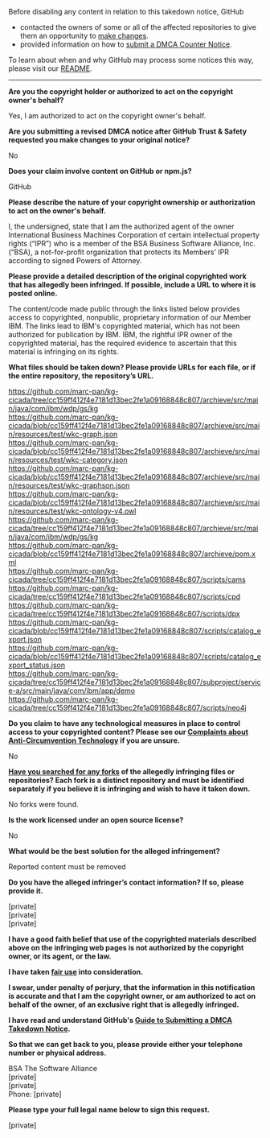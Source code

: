 Before disabling any content in relation to this takedown notice, GitHub
- contacted the owners of some or all of the affected repositories to give them an opportunity to [make changes](https://docs.github.com/en/github/site-policy/dmca-takedown-policy#a-how-does-this-actually-work).
- provided information on how to [submit a DMCA Counter Notice](https://docs.github.com/en/articles/guide-to-submitting-a-dmca-counter-notice).

To learn about when and why GitHub may process some notices this way, please visit our [README](https://github.com/github/dmca/blob/master/README.md#anatomy-of-a-takedown-notice).

---

**Are you the copyright holder or authorized to act on the copyright owner's behalf?**

Yes, I am authorized to act on the copyright owner's behalf.

**Are you submitting a revised DMCA notice after GitHub Trust & Safety requested you make changes to your original notice?**

No

**Does your claim involve content on GitHub or npm.js?**

GitHub

**Please describe the nature of your copyright ownership or authorization to act on the owner's behalf.**

I, the undersigned, state that I am the authorized agent of the owner International Business Machines Corporation <IBM> of certain intellectual property rights (“IPR”) who is a member of the BSA Business Software Alliance, Inc. (“BSA), a not-for-profit organization that protects its Members’ IPR according to signed Powers of Attorney.

**Please provide a detailed description of the original copyrighted work that has allegedly been infringed. If possible, include a URL to where it is posted online.**

The content/code made public through the links listed below provides access to copyrighted, nonpublic, proprietary information of our Member IBM. The links lead to IBM's copyrighted material, which has not been authorized for publication by IBM. IBM, the rightful IPR owner of the copyrighted material, has the required evidence to ascertain that this material is infringing on its rights.

**What files should be taken down? Please provide URLs for each file, or if the entire repository, the repository’s URL.**

https://github.com/marc-pan/kg-cicada/tree/cc159ff412f4e7181d13bec2fe1a09168848c807/archieve/src/main/java/com/ibm/wdp/gs/kg  
https://github.com/marc-pan/kg-cicada/blob/cc159ff412f4e7181d13bec2fe1a09168848c807/archieve/src/main/resources/test/wkc-graph.json  
https://github.com/marc-pan/kg-cicada/blob/cc159ff412f4e7181d13bec2fe1a09168848c807/archieve/src/main/resources/test/wkc-category.json  
https://github.com/marc-pan/kg-cicada/blob/cc159ff412f4e7181d13bec2fe1a09168848c807/archieve/src/main/resources/test/wkc-graphson.json  
https://github.com/marc-pan/kg-cicada/blob/cc159ff412f4e7181d13bec2fe1a09168848c807/archieve/src/main/resources/test/wkc-ontology-v4.owl  
https://github.com/marc-pan/kg-cicada/tree/cc159ff412f4e7181d13bec2fe1a09168848c807/archieve/src/main/java/com/ibm/wdp/gs/kg  
https://github.com/marc-pan/kg-cicada/blob/cc159ff412f4e7181d13bec2fe1a09168848c807/archieve/pom.xml  
https://github.com/marc-pan/kg-cicada/tree/cc159ff412f4e7181d13bec2fe1a09168848c807/scripts/cams  
https://github.com/marc-pan/kg-cicada/tree/cc159ff412f4e7181d13bec2fe1a09168848c807/scripts/cpd  
https://github.com/marc-pan/kg-cicada/tree/cc159ff412f4e7181d13bec2fe1a09168848c807/scripts/dpx  
https://github.com/marc-pan/kg-cicada/blob/cc159ff412f4e7181d13bec2fe1a09168848c807/scripts/catalog_export.json  
https://github.com/marc-pan/kg-cicada/blob/cc159ff412f4e7181d13bec2fe1a09168848c807/scripts/catalog_export_status.json  
https://github.com/marc-pan/kg-cicada/tree/cc159ff412f4e7181d13bec2fe1a09168848c807/subproject/service-a/src/main/java/com/ibm/app/demo  
https://github.com/marc-pan/kg-cicada/tree/cc159ff412f4e7181d13bec2fe1a09168848c807/scripts/neo4j

**Do you claim to have any technological measures in place to control access to your copyrighted content? Please see our <a href="https://docs.github.com/articles/guide-to-submitting-a-dmca-takedown-notice#complaints-about-anti-circumvention-technology">Complaints about Anti-Circumvention Technology</a> if you are unsure.**

No

**<a href="https://docs.github.com/articles/dmca-takedown-policy#b-what-about-forks-or-whats-a-fork">Have you searched for any forks</a> of the allegedly infringing files or repositories? Each fork is a distinct repository and must be identified separately if you believe it is infringing and wish to have it taken down.**

No forks were found.

**Is the work licensed under an open source license?**

No

**What would be the best solution for the alleged infringement?**

Reported content must be removed

**Do you have the alleged infringer’s contact information? If so, please provide it.**

[private]  
[private]  
[private]  

**I have a good faith belief that use of the copyrighted materials described above on the infringing web pages is not authorized by the copyright owner, or its agent, or the law.**

**I have taken <a href="https://www.lumendatabase.org/topics/22">fair use</a> into consideration.**

**I swear, under penalty of perjury, that the information in this notification is accurate and that I am the copyright owner, or am authorized to act on behalf of the owner, of an exclusive right that is allegedly infringed.**

**I have read and understand GitHub's <a href="https://docs.github.com/articles/guide-to-submitting-a-dmca-takedown-notice/">Guide to Submitting a DMCA Takedown Notice</a>.**

**So that we can get back to you, please provide either your telephone number or physical address.**

BSA The Software Alliance  
[private]  
[private]  
Phone: [private]  

**Please type your full legal name below to sign this request.**

[private]  
